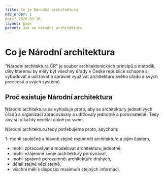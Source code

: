 ```yaml
---
title: Co je Národní architektura
nav_order: 1
date? 2020-03-16
layout: page
parent: Jak na národní architekturu
---
```


# Co je Národní architektura


"Národní architektura ČR" je soubor architektonických principů a metodik, díky kterému by měly být všechny úřady v České republice schopné si vybudovat a udržovat a správně využívat architekturu svého úřadu a svých preocesů a svých systémů.

## Proč existuje Národní architektura

Národní architektura se vyhlašuje proto, aby se architektury jednotlivých úřadů a organizací zpracovávaly a udržovaly jednotně a porovnatelně. Tedy aby si to každý nedělal úplně po svém.

Národní architekturu tedy potřebujeme proto, abychom:


1- mohli společně a hlavně stejně rozumnět architektuře a jejím částem,
- mohli zpracovávat a modelovat architekturu jednotně,
- mohli vzájemně svoje architektury porovnávat,
- mohli správně porozumnět architektuře druhých,
- dělali stejné věci stejně,
- všichni měli k dispozici maximum stejných informací.

